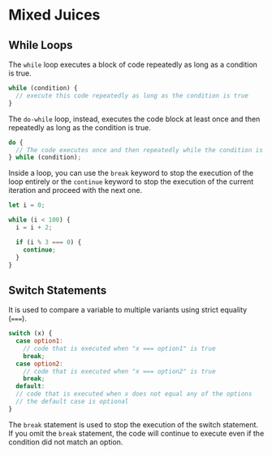 # Mixed Juices

## While Loops

The `while` loop executes a block of code repeatedly as long as a condition is true.

```js
while (condition) {
  // execute this code repeatedly as long as the condition is true
}
```

The `do-while` loop, instead, executes the code block at least once and then repeatedly as long as the condition is true.

```js
do {
  // The code executes once and then repeatedly while the condition is true
} while (condition);
```

Inside a loop, you can use the `break` keyword to stop the execution of the loop entirely or the `continue` keyword to stop the execution of the current iteration and proceed with the next one.

```js
let i = 0;

while (i < 100) {
  i = i + 2;

  if (i % 3 === 0) {
    continue;
  }
}
```

## Switch Statements

It is used to compare a variable to multiple variants using strict equality (`===`).

```js
switch (x) {
  case option1:
    // code that is executed when "x === option1" is true
    break;
  case option2:
    // code that is executed when "x === option2" is true
    break;
  default:
  // code that is executed when x does not equal any of the options
  // the default case is optional
}
```

The `break` statement is used to stop the execution of the switch statement. If you omit the `break` statement, the code will continue to execute even if the condition did not match an option.
